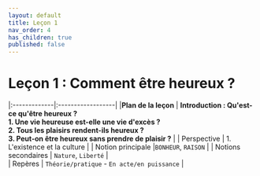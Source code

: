 ```yaml
---
layout: default
title: Leçon 1
nav_order: 4
has_children: true
published: false
---
```


# Leçon 1 : Comment être heureux ?


|:-------------|:------------------|
|**Plan de la leçon**           | **Introduction : Qu'est-ce qu'être heureux ?<br />1. Une vie heureuse est-elle une vie d'excès ?<br />2. Tous les plaisirs rendent-ils heureux ?<br />3. Peut-on être heureux sans prendre de plaisir ?** | 
| Perspective           | 1. L'existence et la culture | 
| Notion principale |`BONHEUR`, `RAISON`   | 
|  Notions secondaires | `Nature`, `Liberté`  |   
| Repères           | `Théorie/pratique` -  `En acte/en puissance` | 

